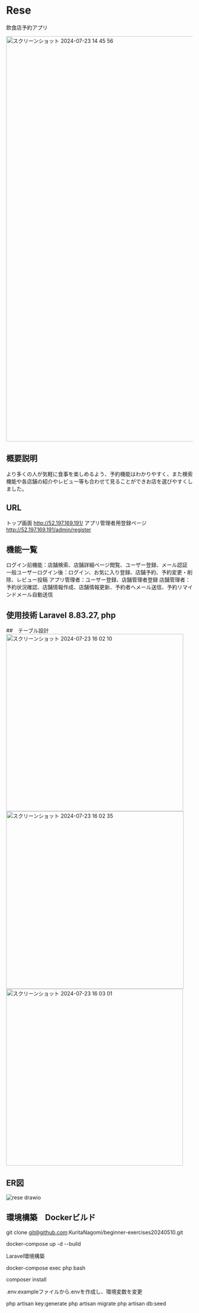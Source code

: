 # Rese
飲食店予約アプリ

<img width="1093" alt="スクリーンショット 2024-07-23 14 45 56" src="https://github.com/user-attachments/assets/7d55f72e-75cb-4270-8cf1-d626bf477f6e">

## 概要説明
より多くの人が気軽に食事を楽しめるよう、予約機能はわかりやすく、また検索機能や各店舗の紹介やレビュー等も合わせて見ることができお店を選びやすくしました。

## URL
トップ画面
http://52.197.169.191/
アプリ管理者用登録ページ
http://52.197.169.191/admin/register

## 機能一覧
ログイン前機能：店舗検索、店舗詳細ページ閲覧、ユーザー登録、メール認証
一般ユーザーログイン後：ログイン、お気に入り登録、店舗予約、予約変更・削除、レビュー投稿
アプリ管理者：ユーザー登録、店舗管理者登録
店舗管理者：予約状況確認、店舗情報作成、店舗情報更新、予約者へメール送信、予約リマインドメール自動送信

## 使用技術 Laravel 8.83.27, php

##　テーブル設計
<img width="478" alt="スクリーンショット 2024-07-23 16 02 10" src="https://github.com/user-attachments/assets/0fa4c22d-deee-4027-9f22-b25af7c32a38">
<img width="479" alt="スクリーンショット 2024-07-23 16 02 35" src="https://github.com/user-attachments/assets/4c9cef49-7521-4c73-9c80-3e01e567d40b">
<img width="477" alt="スクリーンショット 2024-07-23 16 03 01" src="https://github.com/user-attachments/assets/74b7720c-ae1f-4ad5-adaf-90d03254a517">

## ER図
![rese drawio](https://github.com/user-attachments/assets/76a7bfbb-7868-42c1-a959-2c96b742d670)

## 環境構築　Dockerビルド

git clone git@github.com:KuritaNagomi/beginner-exercises20240510.git

docker-compose up -d --build

Laravel環境構築

docker-compose exec php bash

composer install

.env.exampleファイルから.envを作成し、環境変数を変更

php artisan key:generate php artisan migrate php artisan db:seed





